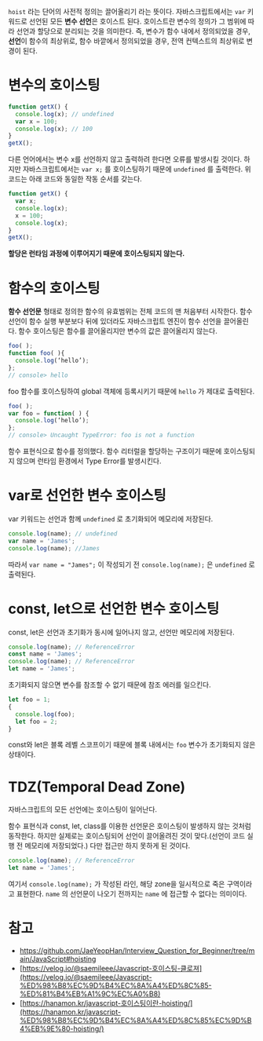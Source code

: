 `hoist` 라는 단어의 사전적 정의는 끌어올리기 라는 뜻이다. 자바스크립트에서는 `var` 키워드로 선언된 모든 **변수 선언**은 호이스트 된다. 호이스트란 변수의 정의가 그 범위에 따라 선언과 할당으로 분리되는 것을 의미한다. 즉, 변수가 함수 내에서 정의되었을 경우, **선언**이 함수의 최상위로, 함수 바깥에서 정의되었을 경우, 전역 컨텍스트의 최상위로 변경이 된다.

# 변수의 호이스팅

```jsx
function getX() {
  console.log(x); // undefined
  var x = 100;
  console.log(x); // 100
}
getX();
```

다른 언어에서는 변수 x를 선언하지 않고 출력하려 한다면 오류를 발생시킬 것이다. 하지만 자바스크립트에서는 `var x;` 를 호이스팅하기 때문에 `undefined` 를 출력한다. 위 코드는 아래 코드와 동일한 작동 순서를 갖는다.

```jsx
function getX() {
  var x;
  console.log(x);
  x = 100;
  console.log(x);
}
getX();
```

**할당은 런타임 과정에 이루어지기 때문에 호이스팅되지 않는다.**

# 함수의 호이스팅

**함수 선언문** 형태로 정의한 함수의 유효범위는 전체 코드의 맨 처음부터 시작한다. 함수 선언이 함수 실행 부분보다 뒤에 있더라도 자바스크립트 엔진이 함수 선언을 끌어올린다. 함수 호이스팅은 함수를 끌어올리지만 변수의 값은 끌어올리지 않는다.

```jsx
foo( );
function foo( ){
  console.log(‘hello’);
};
// console> hello
```

foo 함수를 호이스팅하여 global 객체에 등록시키기 때문에 `hello` 가 제대로 출력된다.

```jsx
foo( );
var foo = function( ) {
  console.log(‘hello’);
};
// console> Uncaught TypeError: foo is not a function
```

함수 표현식으로 함수를 정의했다. 함수 리터럴을 할당하는 구조이기 때문에 호이스팅되지 않으며 런타임 환경에서 Type Error를 발생시킨다.

# var로 선언한 변수 호이스팅

var 키워드는 선언과 함께 `undefined` 로 초기화되어 메모리에 저장된다.

```jsx
console.log(name); // undefined
var name = 'James';
console.log(name); //James
```

따라서 `var name = "James";` 이 작성되기 전 `console.log(name);` 은 `undefined` 로 출력된다.

# const, let으로 선언한 변수 호이스팅

const, let은 선언과 초기화가 동시에 일어나지 않고, 선언만 메모리에 저장된다.

```jsx
console.log(name); // ReferenceError
const name = 'James';
console.log(name); // ReferenceError
let name = 'James';
```

초기화되지 않으면 변수를 참조할 수 없기 때문에 참조 에러를 일으킨다.

```jsx
let foo = 1;
{
  console.log(foo);
  let foo = 2;
}
```

const와 let은 블록 레벨 스코프이기 때문에 블록 내에서는 `foo` 변수가 초기화되지 않은 상태이다.

# TDZ(Temporal Dead Zone)

자바스크립트의 모든 선언에는 호이스팅이 일어난다.

함수 표현식과 const, let, class를 이용한 선언문은 호이스팅이 발생하지 않는 것처럼 동작한다. 하지만 실제로는 호이스팅되어 선언이 끌어올려진 것이 맞다.(선언이 코드 실행 전 메모리에 저장되었다.) 다만 접근만 하지 못하게 된 것이다.

```jsx
console.log(name); // ReferenceError
let name = 'James';
```

여기서 `console.log(name);` 가 작성된 라인, 해당 zone을 일시적으로 죽은 구역이라고 표현한다. `name` 의 선언문이 나오기 전까지는 `name` 에 접근할 수 없다는 의미이다.

# 참고

- https://github.com/JaeYeopHan/Interview_Question_for_Beginner/tree/main/JavaScript#hoisting
- [https://velog.io/@saemileee/Javascript-호이스팅-클로져](https://velog.io/@saemileee/Javascript-%ED%98%B8%EC%9D%B4%EC%8A%A4%ED%8C%85-%ED%81%B4%EB%A1%9C%EC%A0%B8)
- [https://hanamon.kr/javascript-호이스팅이란-hoisting/](https://hanamon.kr/javascript-%ED%98%B8%EC%9D%B4%EC%8A%A4%ED%8C%85%EC%9D%B4%EB%9E%80-hoisting/)
